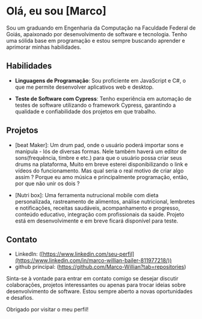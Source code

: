 # Olá, eu sou [Marco]

Sou um graduando em Engenharia da Computação na Faculdade Federal de Goiás, apaixonado por desenvolvimento de software e tecnologia. Tenho uma sólida base em programação e estou sempre buscando aprender e aprimorar minhas habilidades.

## Habilidades

- **Linguagens de Programação**: Sou proficiente em JavaScript e C#, o que me permite desenvolver aplicativos web e desktop.
  
- **Teste de Software com Cypress**: Tenho experiência em automação de testes de software utilizando o framework Cypress, garantindo a qualidade e confiabilidade dos projetos em que trabalho.

## Projetos

- [beat Maker]: Um drum pad, onde o usuário poderá importar sons e manipula - lós de diversas formas. Nele também haverá um editor de sons(frequência, timbre e etc.) para que o usuário possa criar seus drums na plataforma, Muito em breve esterei disponibilizando o link e vídeos do funcionamento. Mas qual seria o real motivo de criar algo assim ? Porque eu amo música e principalmente programação, então, por que não unir os dois ?

- [Nutri box]: Uma ferramenta nutrucional mobile com dieta personalizada, rastreamento de alimentos, análise nutricional, lembretes e notificações, receitas saudáveis, acompanhamento e progresso, conteúdo educativo, integração com profissionais da saúde. Projeto está em desenvolvimente e em breve ficará disponível para teste.
  
## Contato

- LinkedIn: ([https://www.linkedin.com/seu-perfil](https://www.linkedin.com/in/marco-willian-bailer-811977218/))
- github principal: (https://github.com/Marco-Willian?tab=repositories)

Sinta-se à vontade para entrar em contato comigo se desejar discutir colaborações, projetos interessantes ou apenas para trocar ideias sobre desenvolvimento de software. Estou sempre aberto a novas oportunidades e desafios.

Obrigado por visitar o meu perfil!


